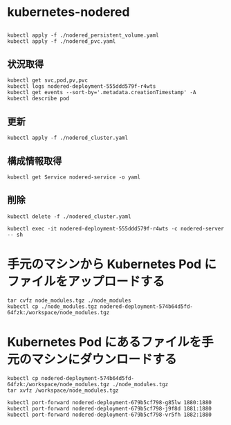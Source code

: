 # kubernetes-nodered

##
```
kubectl apply -f ./nodered_persistent_volume.yaml
kubectl apply -f ./nodered_pvc.yaml
```
## 状況取得
```
kubectl get svc,pod,pv,pvc
kubectl logs nodered-deployment-555ddd579f-r4wts
kubectl get events --sort-by='.metadata.creationTimestamp' -A
kubectl describe pod
```

## 更新
```
kubectl apply -f ./nodered_cluster.yaml
```

## 構成情報取得
```
kubectl get Service nodered-service -o yaml
```

## 削除
```
kubectl delete -f ./nodered_cluster.yaml
```

```
kubectl exec -it nodered-deployment-555ddd579f-r4wts -c nodered-server -- sh
```

# 手元のマシンから Kubernetes Pod にファイルをアップロードする
```
tar cvfz node_modules.tgz ./node_modules
kubectl cp ./node_modules.tgz nodered-deployment-574b64d5fd-64fzk:/workspace/node_modules.tgz
```

# Kubernetes Pod にあるファイルを手元のマシンにダウンロードする
```
kubectl cp nodered-deployment-574b64d5fd-64fzk:/workspace/node_modules.tgz ./node_modules.tgz
tar xvfz /workspace/node_modules.tgz
```

```
kubectl port-forward nodered-deployment-679b5cf798-g85lw 1880:1880
kubectl port-forward nodered-deployment-679b5cf798-j9f8d 1881:1880
kubectl port-forward nodered-deployment-679b5cf798-vr5fh 1882:1880

```
